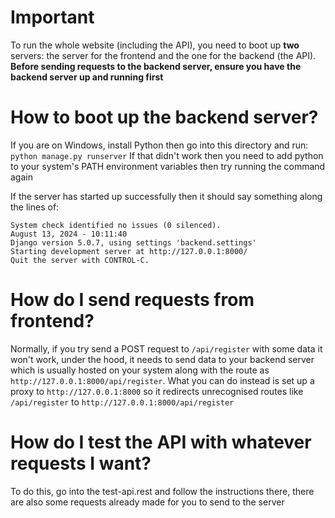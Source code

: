 # Important

To run the whole website (including the API), you need to boot up **two** servers: the server for the frontend and the one for the backend (the API).
**Before sending requests to the backend server, ensure you have the backend server up and running first**

# How to boot up the backend server?

If you are on Windows, install Python then go into this directory and run:
`python manage.py runserver`
If that didn't work then you need to add python to your system's PATH environment variables then try running the command again

If the server has started up successfully then it should say something along the lines of:
```console
System check identified no issues (0 silenced).
August 13, 2024 - 10:11:40
Django version 5.0.7, using settings 'backend.settings'
Starting development server at http://127.0.0.1:8000/
Quit the server with CONTROL-C.
```

# How do I send requests from frontend?

Normally, if you try send a POST request to `/api/register` with some data it won't work, under the hood, it needs to send data to your backend server which is usually hosted on your system along with the route as `http://127.0.0.1:8000/api/register`. What you can do instead is set up a proxy to `http://127.0.0.1:8000` so it redirects unrecognised routes like `/api/register` to `http://127.0.0.1:8000/api/register`

# How do I test the API with whatever requests I want?

To do this, go into the test-api.rest and follow the instructions there, there are also some requests already made for you to send to the server
